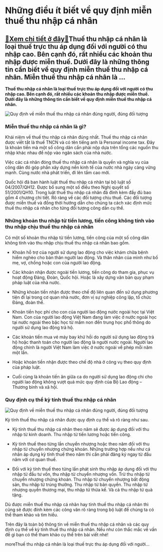 Những điều ít biết về quy định miễn thuế thu nhập cá nhân
=========================================================

[:gift:Xem chi tiết ở đây:gift:](https://hddtvn.com/nhung-dieu-it-biet-ve-quy-dinh-mien-thue-thu-nhap-ca-nhan/)Thuế thu nhập cá nhân là loại thuế trực thu áp dụng đối với người có thu nhập cao. Bên cạnh đó, rất nhiều các khoản thu nhập được miễn thuế. Dưới đây là những thông tin cần biết về quy định miễn thuế thu nhập cá nhân. Miễn thuế thu nhập cá nhân là …
---------------------------------------------------------------------------------------------------------------------------------------------------------------------------------------------------------------------------------------------------------

**Thuế thu nhập cá nhân là loại thuế trực thu áp dụng đối với người có thu nhập cao. Bên cạnh đó, rất nhiều các khoản thu nhập được miễn thuế. Dưới đây là những thông tin cần biết về quy định miễn thuế thu nhập cá nhân.**


![Quy định về miễn thuế thu nhập cá nhân đúng người, đúng đối tượng](https://hddtvn.com/wp-content/uploads/2021/01/thu-nhap-bao-nhieu-thi-phai-chiu-thue-thu-nhap-ca-nhan.jpg "Quy định về miễn thuế thu nhập cá nhân đúng người, đúng đối tượng")


### Miễn thuế thu nhập cá nhân là gì?


Khái niệm về thuế thu nhập cá nhân đúng nhất. Thuế thu nhập cá nhân được viết tắt là thuế TNCN và có tên tiếng anh là Personal income tax. Đây là khoản tiền mà một số công dân cần phải nộp dựa trên tổng các nguồn thu nhập khác nhau để nộp vào ngân sách của nhà nước.


Việc các cá nhân đóng thuế thu nhập cá nhân là quyền và nghĩa vụ của công dân đó góp phần xây dựng nền kinh tế của nước nhà ngày càng vững mạnh. Cùng nước nhà phát triển, đi lên tầm cao mới.


Quốc hội đã ban hành luật thuế thu nhập cá nhân tại bộ luật số 04/2007/QH12. Được bổ sung một số điều theo Nghị quyết số 51/2001/QH10. Trong luật thuế thu nhập cá nhân đã đính kèm đầy đủ bao gồm 4 chương chi tiết. Rõ ràng về các đối tượng chịu thuế. Các đối tượng được miễn thuế và đồng thời hướng dẫn cho chúng ta cách xác định mức thuế thu nhập cá nhân cho từng đối tượng công dân cụ thể.


### Những khoản thu nhập từ tiền lương, tiền công không tính vào thu nhập chịu thuế thu nhập cá nhân


Có một số khoản thu nhập từ tiền lương, tiền công của một số công dân không tính vào thu nhập chịu thuế thu nhập cá nhân bao gồm.


+ Khoản hỗ trợ của người sử dụng lao động cho việc khám chữa bệnh hiểm nghèo cho bản thân người lao động. Và thân nhân của mình như bố mẹ, vợ, chồng hoặc con của người lao động.


+ Các khoản nhận được ngoài tiền lương, tiền công do tham gia, phục vụ hoạt động Đảng, Đoàn, Quốc hội. Hoặc là xây dựng văn bản quy phạm pháp luật của nhà nước.


+ Những khoản tiền nhận được theo chế độ liên quan đến sử dụng phương tiện đi lại trong cơ quan nhà nước, đơn vị sự nghiệp công lập, tổ chức Đảng, đoàn thể.


+ Khoản tiền học phí cho con của người lao động nước ngoài học tại Việt Nam. Con của người lao động Việt Nam đang làm việc ở nước ngoài học tại nước ngoài theo bậc học từ mầm non đến trung học phổ thông do người sử dụng lao động trả hộ.


+ Các khoản tiền mua vé máy bay khứ hồi do người sử dụng lao động trả hộ hoặc thanh toán cho người lao động là người nước ngoài. Người lao động chính là người Việt Nam làm việc ở nước ngoài về phép mỗi năm một lần.


+ Hoặc khoản tiền nhận được theo chế độ nhà ở công vụ theo quy định của pháp luật.


+ Cuối cùng là khoản tiền ăn giữa ca do người sử dụng lao động chi cho người lao động không vượt quá mức quy định của Bộ Lao động – Thương binh và xã hội.


### Quy định cụ thể kỳ tính thuế thu nhập cá nhân


![Quy định về miễn thuế thu nhập cá nhân đúng người, đúng đối tượng](https://hddtvn.com/wp-content/uploads/2021/01/thue-thu-nhap-ca-nhan-cover.jpg "Quy định về miễn thuế thu nhập cá nhân đúng người, đúng đối tượng")


Kỳ tính thuế thu nhập cá nhân được quy định cụ thể và rõ ràng như sau.




* Kỳ tính thuế thu nhập cá nhân theo năm sẽ được áp dụng đối với thu nhập từ kinh doanh. Thu nhập từ tiền lương hoặc tiền công.

* Kỳ tính thuế theo từng lần chuyển nhượng hoặc theo năm đối với thu nhập từ chuyển nhượng chứng khoán. Những trường hợp nếu như cá nhân áp dụng kỳ tính thuế theo năm thì cần phải đăng ký ngay từ đầu năm với cơ quan thuế.

* Đối với kỳ tính thuế theo từng lần phát sinh thu nhập áp dụng đối với thu nhập từ đầu tư vốn, thu nhập từ chuyển nhượng vốn. Trừ thu nhập từ chuyển nhượng chứng khoán. Thu nhập từ chuyển nhượng bất động sản, thu nhập từ trúng thưởng. Thu nhập từ bản quyền. Thu nhập từ nhượng quyền thương mại, thu nhập từ thừa kế. Và cả thu nhập từ quà tặng.



Dù được miễn thuế thu nhập cá nhân hay tính thuế thu nhập cá nhân thì cũng sẽ được đính kèm các công văn rõ ràng trong bộ luật để chúng ta có thể tham khảo và tìm hiểu.


Trên đây là toàn bộ thông tin về miễn thuế thu nhập cá nhân và các quy định cụ thể về kỳ tính thuế thu nhập cá nhân. Nếu như còn thắc mắc về vấn đề gì bạn có thể tham khảo cụ thể trên bài viết nhé!


moreThuế thu nhập cá nhân là loại thuế trực thu áp dụng đối với người…


